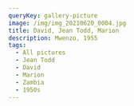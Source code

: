 ```yaml
---
queryKey: gallery-picture
image: /img/img_20210620_0004.jpg
title: David, Jean Todd, Marion
description: Mwenzo, 1955
tags:
  - All pictures
  - Jean Todd
  - David
  - Marion
  - Zambia
  - 1950s
---
```

